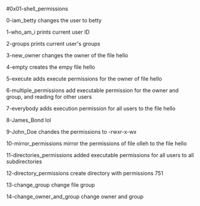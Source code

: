 #0x01-shell_permissions

0-iam_betty changes the user to betty

1-who_am_i prints current user ID

2-groups prints current user's groups

3-new_owner changes the owner of the file hello

4-empty creates the empy file hello

5-execute adds execute permissions for the owner of file hello

6-multiple_permissions add executable permission for the owner and group, and reading for other users

7-everybody adds execution permission for all users to the file hello

8-James_Bond lol

9-John_Doe chandes the permissions to -rwxr-x-wx

10-mirror_permissions mirror the permissions of file olleh to the file hello

11-directories_permissions added executable permissions for all users to all subdirectories

12-directory_permissions create directory with permissions 751

13-change_group change file group

14-change_owner_and_group change owner and group